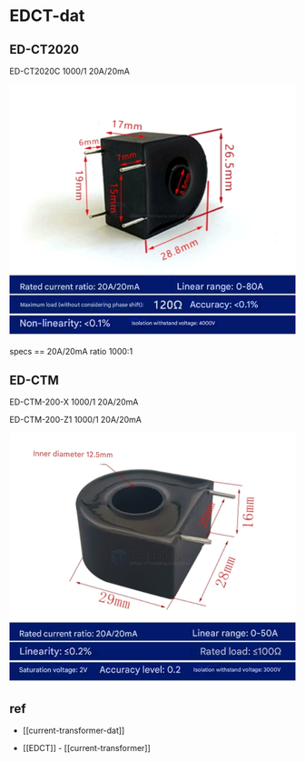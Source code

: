 
# EDCT-dat

## ED-CT2020

ED-CT2020C 1000/1 20A/20mA

![](2025-05-22-00-58-59.png)

specs == 20A/20mA ratio 1000:1

## ED-CTM

ED-CTM-200-X 1000/1 20A/20mA

ED-CTM-200-Z1 1000/1 20A/20mA

![](2025-05-22-01-07-11.png)

## ref 

- [[current-transformer-dat]]

- [[EDCT]] - [[current-transformer]]